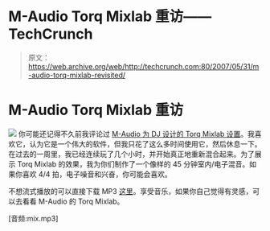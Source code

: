 # M-Audio Torq Mixlab 重访——TechCrunch

> 原文：<https://web.archive.org/web/http://techcrunch.com:80/2007/05/31/m-audio-torq-mixlab-revisited/>

# M-Audio Torq Mixlab 重访

![](img/61a924118cdd927f63094a37b81519de.png)
你可能还记得不久前我评论过 [M-Audio 为 DJ 设计的 Torq Mixlab 设置](https://web.archive.org/web/20201026010736/http://crunchgear.com/2007/02/22/m-audio-torq-mixlab-digital-dj-system-review/)。我喜欢它，认为它是一个伟大的软件，但我只花了这么多时间使用它，然后休息一下。在过去的一周里，我已经连续玩了几个小时，并开始真正地重新混合起来。为了展示 Torq Mixlab 的效果，我为你们制作了一个像样的 45 分钟室内/电子混音。如果你喜欢 4/4 拍，电子噪音和兴奋，你可能会喜欢。

不想流式播放的可以直接下载 MP3 [这里](https://web.archive.org/web/20201026010736/http://download-v5.streamload.com/Ti4_LzgP~ng6S~Mmy4~RM2A~2kqMoj-FkOw3/vinceveneziani/FileManager/1-01%20Catacombs%20Set.mp3?action=save)。享受音乐，如果你自己觉得有灵感，可以去看看 M-Audio 的 Torq Mixlab。

[音频:mix.mp3]